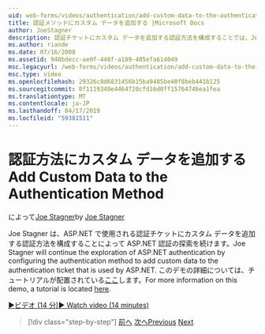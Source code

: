 ```yaml
---
uid: web-forms/videos/authentication/add-custom-data-to-the-authentication-method
title: 認証メソッドにカスタム データを追加する |Microsoft Docs
author: JoeStagner
description: 認証チケットにカスタム データを追加する認証方法を構成することでは、Joe Stagner は ASP.NET の認証の探索を続行します.
ms.author: riande
ms.date: 07/16/2008
ms.assetid: 940bdecc-ae0f-448f-a189-405efa614049
msc.legacyurl: /web-forms/videos/authentication/add-custom-data-to-the-authentication-method
msc.type: video
ms.openlocfilehash: 29326c8d6831456b15ba9485be40f8beb441b125
ms.sourcegitcommit: 0f1119340e4464720cfd16d0ff15764746ea1fea
ms.translationtype: MT
ms.contentlocale: ja-JP
ms.lasthandoff: 04/17/2019
ms.locfileid: "59381511"
---
```

# <a name="add-custom-data-to-the-authentication-method"></a><span data-ttu-id="77c1f-103">認証方法にカスタム データを追加する</span><span class="sxs-lookup"><span data-stu-id="77c1f-103">Add Custom Data to the Authentication Method</span></span>

<span data-ttu-id="77c1f-104">によって[Joe Stagner](https://github.com/JoeStagner)</span><span class="sxs-lookup"><span data-stu-id="77c1f-104">by [Joe Stagner](https://github.com/JoeStagner)</span></span>

<span data-ttu-id="77c1f-105">Joe Stagner は、ASP.NET で使用される認証チケットにカスタム データを追加する認証方法を構成することによって ASP.NET 認証の探索を続けます。</span><span class="sxs-lookup"><span data-stu-id="77c1f-105">Joe Stagner will continue the exploration of ASP.NET authentication by configuring the authentication method to add custom data to the authentication ticket that is used by ASP.NET.</span></span> <span data-ttu-id="77c1f-106">このデモの詳細については、チュートリアルが配置されている[ここ](../../overview/older-versions-security/introduction/forms-authentication-configuration-and-advanced-topics-vb.md)します。</span><span class="sxs-lookup"><span data-stu-id="77c1f-106">For more information on this demo, a tutorial is located [here](../../overview/older-versions-security/introduction/forms-authentication-configuration-and-advanced-topics-vb.md).</span></span>

[<span data-ttu-id="77c1f-107">&#9654;ビデオ (14 分)</span><span class="sxs-lookup"><span data-stu-id="77c1f-107">&#9654; Watch video (14 minutes)</span></span>](https://channel9.msdn.com/Blogs/ASP-NET-Site-Videos/add-custom-data-to-the-authentication-method)

> [!div class="step-by-step"]
> <span data-ttu-id="77c1f-108">[前へ](forms-login-custom-key-configuration.md)
> [次へ](use-custom-principal-objects.md)</span><span class="sxs-lookup"><span data-stu-id="77c1f-108">[Previous](forms-login-custom-key-configuration.md)
[Next](use-custom-principal-objects.md)</span></span>
